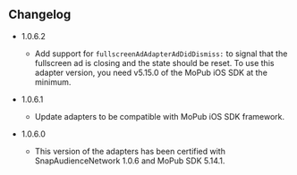 ## Changelog
* 1.0.6.2
  * Add support for `fullscreenAdAdapterAdDidDismiss:` to signal that the fullscreen ad is closing and the state should be reset. To use this adapter version, you need v5.15.0 of the MoPub iOS SDK at the minimum.

* 1.0.6.1
  * Update adapters to be compatible with MoPub iOS SDK framework.

* 1.0.6.0
  * This version of the adapters has been certified with SnapAudienceNetwork 1.0.6 and MoPub SDK 5.14.1.